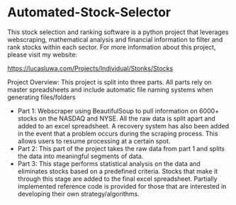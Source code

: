 # Automated-Stock-Selector

This stock selection and ranking software is a python project that leverages webscraping, mathematical analysis and financial information to filter and rank stocks within each sector. For more information about this project, please visit my website:

https://lucasluwa.com/Projects/Individual/Stonks/Stocks

Project Overview:
This project is split into three parts. All parts rely on master spreadsheets and include automatic file naming systems when generating files/folders
- Part 1: Webscraper using BeautifulSoup to pull information on 6000+ stocks on the NASDAQ and NYSE. All the raw data is split apart and added to an excel spreadsheet. A recovery system has also been added in the event that a problem occurs during the scraping process. This allows users to resume processing at a certain spot.
- Part 2: This part of the project takes the raw data from part 1 and splits the data into meaningful segments of data. 
- Part 3: This stage performs statistical analysis on the data and eliminates stocks based on a predefined criteria. Stocks that make it through this stage are added to the final excel spreadsheet. Partially implemented reference code is provided for those that are interested in developing their own strategy/algorithms.







